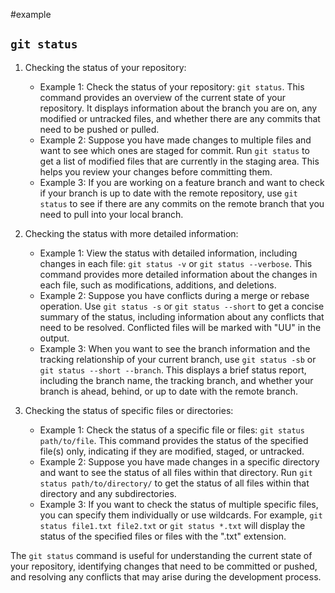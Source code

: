 #example 
## `git status `



1. Checking the status of your repository:
   - Example 1: Check the status of your repository: `git status`. This command provides an overview of the current state of your repository. It displays information about the branch you are on, any modified or untracked files, and whether there are any commits that need to be pushed or pulled.
   - Example 2: Suppose you have made changes to multiple files and want to see which ones are staged for commit. Run `git status` to get a list of modified files that are currently in the staging area. This helps you review your changes before committing them.
   - Example 3: If you are working on a feature branch and want to check if your branch is up to date with the remote repository, use `git status` to see if there are any commits on the remote branch that you need to pull into your local branch.

2. Checking the status with more detailed information:
   - Example 1: View the status with detailed information, including changes in each file: `git status -v` or `git status --verbose`. This command provides more detailed information about the changes in each file, such as modifications, additions, and deletions.
   - Example 2: Suppose you have conflicts during a merge or rebase operation. Use `git status -s` or `git status --short` to get a concise summary of the status, including information about any conflicts that need to be resolved. Conflicted files will be marked with "UU" in the output.
   - Example 3: When you want to see the branch information and the tracking relationship of your current branch, use `git status -sb` or `git status --short --branch`. This displays a brief status report, including the branch name, the tracking branch, and whether your branch is ahead, behind, or up to date with the remote branch.

3. Checking the status of specific files or directories:
   - Example 1: Check the status of a specific file or files: `git status path/to/file`. This command provides the status of the specified file(s) only, indicating if they are modified, staged, or untracked.
   - Example 2: Suppose you have made changes in a specific directory and want to see the status of all files within that directory. Run `git status path/to/directory/` to get the status of all files within that directory and any subdirectories.
   - Example 3: If you want to check the status of multiple specific files, you can specify them individually or use wildcards. For example, `git status file1.txt file2.txt` or `git status *.txt` will display the status of the specified files or files with the ".txt" extension.

The `git status` command is useful for understanding the current state of your repository, identifying changes that need to be committed or pushed, and resolving any conflicts that may arise during the development process.